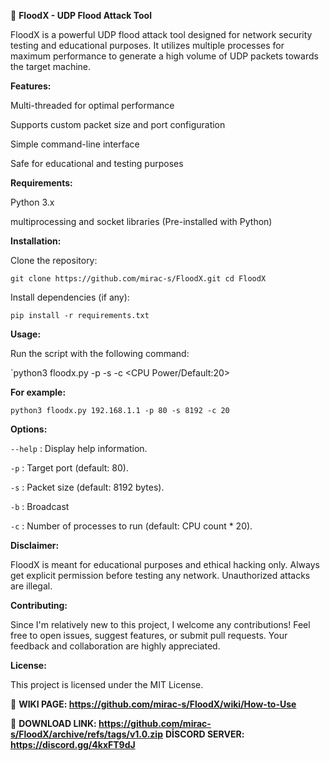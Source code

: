 📄 **FloodX - UDP Flood Attack Tool**

FloodX is a powerful UDP flood attack tool designed for network security testing and educational purposes. It utilizes multiple processes for maximum performance to generate a high volume of UDP packets towards the target machine.

**Features:**

Multi-threaded for optimal performance

Supports custom packet size and port configuration

Simple command-line interface

Safe for educational and testing purposes


**Requirements:**

Python 3.x

multiprocessing and socket libraries (Pre-installed with Python)


**Installation:**

Clone the repository:

`git clone https://github.com/mirac-s/FloodX.git
cd FloodX`

Install dependencies (if any):

`pip install -r requirements.txt`

**Usage:**

Run the script with the following command:

`python3 floodx.py <Target> -p <Port> -s <Package Size> -c <CPU Power/Default:20>

**For example:**

`python3 floodx.py 192.168.1.1 -p 80 -s 8192 -c 20`

**Options:**

`--help` : Display help information.

`-p` : Target port (default: 80).

`-s` : Packet size (default: 8192 bytes).

`-b` : Broadcast

`-c` : Number of processes to run (default: CPU count * 20).


**Disclaimer:**

FloodX is meant for educational purposes and ethical hacking only. Always get explicit permission before testing any network. Unauthorized attacks are illegal.

**Contributing:**

Since I'm relatively new to this project, I welcome any contributions! Feel free to open issues, suggest features, or submit pull requests. Your feedback and collaboration are highly appreciated.

**License:**

This project is licensed under the MIT License.

📒 **WIKI PAGE:
https://github.com/mirac-s/FloodX/wiki/How-to-Use**

📂 **DOWNLOAD LINK:
https://github.com/mirac-s/FloodX/archive/refs/tags/v1.0.zip**
**DİSCORD SERVER:
https://discord.gg/4kxFT9dJ**
